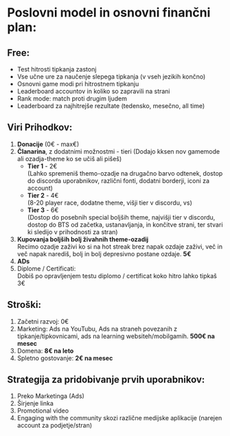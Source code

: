 # Poslovni model in osnovni finančni plan:

## Free:
- Test hitrosti tipkanja zastonj
- Vse učne ure za naučenje slepega tipkanja (v vseh jezikih končno)
- Osnovni game modi pri hitrostnem tipkanju
- Leaderboard accountov in koliko so zapravili na strani
- Rank mode: match proti drugim ljudem
- Leaderboard za najhitrejše rezultate (tedensko, mesečno, all time)

## Viri Prihodkov:
1. **Donacije** (0€ - max€)
2. **Članarina**, z dodatnimi možnostmi - tieri (Dodajo kksen nov gamemode ali ozadja-theme ko se učiš ali pišeš)
   - **Tier 1** - 2€  
     (Lahko spremeniš themo-ozadje na drugačno barvo odtenek, dostop do discorda uporabnikov, različni fonti, dodatni borderji, iconi za account)
   - **Tier 2** - 4€  
     (8-20 player race, dodatne theme, višji tier v discordu, vs)
   - **Tier 3** - 6€  
     (Dostop do posebnih special boljših theme, najvišji tier v discordu, dostop do BTS od začetka, ustanavljanja, in končitve strani, ter stvari ki sledijo v prihodnosti za stran)
3. **Kupovanja boljših bolj živahnih theme-ozadij**  
   Recimo ozadje zaživi ko si na hot streak brez napak ozdaje zaživi, več in več napak narediš, bolj in bolj depresivno postane ozdaje. **5€**
4. **ADs**
5. Diplome / Certificati:  
   Dobiš po opravljenjem testu diplomo / certificat koko hitro lahko tipkaš 3€

## Stroški:
1. Začetni razvoj: 0€
2. Marketing: Ads na YouTubu, Ads na straneh povezanih z tipkanje/tipkovnicami, ads na learning websiteh/mobilgamih. **500€ na mesec**
3. Domena: **8€ na leto**
4. Spletno gostovanje: **2€ na mesec**

## Strategija za pridobivanje prvih uporabnikov:
1. Preko Marketinga (Ads)
2. Širjenje linka
3. Promotional video
4. Engaging with the community skozi različne medijske aplikacije (narejen account za podjetje/stran)

